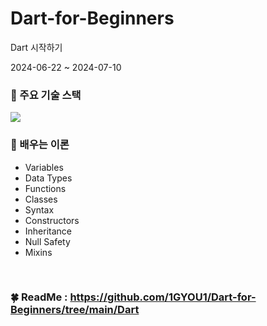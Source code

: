 # Dart-for-Beginners

Dart 시작하기 

2024-06-22 ~ 2024-07-10

### 📌 주요 기술 스택

<div style="display:flex;">
    <img src="https://img.shields.io/badge/Dart-0175C2?style=flat-square&logo=Dart&logoColor=white"/>
</div>

### 📌 배우는 이론

- Variables
- Data Types
- Functions
- Classes
- Syntax
- Constructors
- Inheritance
- Null Safety
- Mixins

<br>

### 🍀 ReadMe : https://github.com/1GYOU1/Dart-for-Beginners/tree/main/Dart